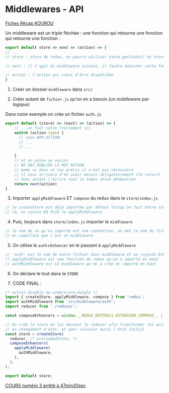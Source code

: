 # Middlewares - API

[Fiches Récap KOUROU](https://kourou.oclock.io/ressources/fiche-recap/redux-avance/#appliquer-un-middleware)

Un middleware est un triple fléchée : une fonction qui retourne une fonction qui retourne une fonction :
```js
export default store => next => (action) => {
// ...
// store : store de redux, on pourra utiliser store.getState() et store.dispatch()

// next : il s'agit du middleware suivant, il faudra exécuter cette fonction en lui passant action, pour qu'il puisse lui aussi traiter l'action comme il le souhaite

// action : l'action qui vient d'être dispatchée
}
```

1. Créer un dossier `middleware` dans `src/`

2. Créer autant de `fichier.js` qu'on en a besoin _(un middleware par logique)_

Dans notre exemple on crée un fichier `auth.js`

```js
export default (store) => (next) => (action) => {
    // ...on fait notre traitement ici
    switch (action.type) {
      // case NOM_ACTION:
      // ...
      // ...

    }
    // et on passe au voisin
    // NE PAS OUBLIER LE MOT RETURN
    // meme si dans ce cas précis il n'est pas nécessaire
    // il nous arrivera d'en avoir besoin obligatoirement (le return)
    // donc autant l'écrire tout le temps selon @Sebastien
    return next(action)
}
```

3. Importer `applyMiddleware` ET `compose` du redux dans le `store/index.js`

```js
// le createStore est déjà importée par défaut lorsqu'on fait notre store Redux, 
// là, on ajoute EN PLUS le applyMiddleware
```


4. Puis, toujours dans `store/index.js` importer le `middleware`
```js
// le nom de ce qu'on importe est une convention, on met le nom du fichier d'abord puis on précise
// en camelCase que c'est un middleware
```


5. On utilise le `auth`+`Enhancer` en le passant à `applyMiddleware`
```js
// 'auth' est le nom de notre fichier dans middleware et on rajoute Enhancer par convention
// applyMiddleware est une fonction de redux qu'on a importé en haut
// authMiddleware est LE middleware qu'on a créé et importé en haut
```

6. On déclare le tout dans le `STORE`


7. CODE FINAL : 

```js
/* eslint-disable no-underscore-dangle */
import { createStore, applyMiddleware, compose } from 'redux';
import authMiddleware from 'src/middleware/auth';
import reducer from './reducer';

const composeEnhancers = window.__REDUX_DEVTOOLS_EXTENSION_COMPOSE__ || compose;

// On créé le store en lui donnant le reducer afin transformer les actions
// en changement d'état, et pour calculer aussi l'état initial
const store = createStore(
  reducer, /* preloadedState, */
  composeEnhancers(
    applyMiddleware(
      authMiddleware,
    ),
  ),
);

export default store;
```

[COURS numéro 3 arrêté à 47min20sec](https://drive.google.com/drive/folders/1g3f5hAHrBvtE8FlvtwMR78ZZVXDqxX_4)